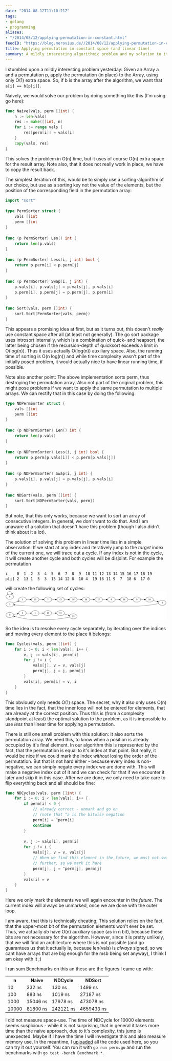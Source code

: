 ```yaml
---
date: "2014-08-12T11:10:21Z"
tags:
- golang
- programming
aliases:
- "/2014/08/12/applying-permutation-in-constant.html"
feedID: "https://blog.merovius.de//2014/08/12/applying-permutation-in-constant.html"
title: Applying permutation in constant space (and linear time)
summary: A mildly interesting algorithmic problem and my solution to it.
---
```

I stumbled upon a mildly interesting problem yesterday: Given an Array a and a
permutation p, apply the permutation (in place) to the Array, using only O(1)
extra space.  So, if b is the array after the algorithm, we want that
`a[i] == b[p[i]]`.

Naively, we would solve our problem by doing something like this (I'm using go
here):

```go
func Naive(vals, perm []int) {
	n := len(vals)
	res := make([]int, n)
	for i := range vals {
		res[perm[i]] = vals[i]
	}
	copy(vals, res)
}
```

This solves the problem in O(n) time, but it uses of course O(n) extra space
for the result array. Note also, that it does not really work in place, we have
to copy the result back.

The simplest iteration of this, would be to simply use a sorting-algorithm of
our choice, but use as a sorting key not the value of the elements, but the
position of the corresponding field in the permutation array:

```go
import "sort"

type PermSorter struct {
	vals []int
	perm []int
}

func (p PermSorter) Len() int {
	return len(p.vals)
}

func (p PermSorter) Less(i, j int) bool {
	return p.perm[i] < p.perm[j]
}

func (p PermSorter) Swap(i, j int) {
	p.vals[i], p.vals[j] = p.vals[j], p.vals[i]
	p.perm[i], p.perm[j] = p.perm[j], p.perm[i]
}

func Sort(vals, perm []int) {
	sort.Sort(PermSorter{vals, perm})
}
```

This appears a promising idea at first, but as it turns out, this doesn't
*really* use constant space after all (at least not generally). The go sort
package uses introsort internally, which is a combination of quick- and
heapsort, the latter being chosen if the recursion-depth of quicksort exceeds a
limit in O(log(n)). Thus it uses actually O(log(n)) auxiliary space. Also, the
running time of sorting is O(n log(n)) and while time complexity wasn't part of
the initially posed problem, it would actually nice to have linear running
time, if possible.

Note also another point: The above implementation sorts perm, thus destroying
the permutation array. Also not part of the original problem, this might pose
problems if we want to apply the same permutation to multiple arrays. We can
rectify that in this case by doing the following:

```go
type NDPermSorter struct {
	vals []int
	perm []int
}

func (p NDPermSorter) Len() int {
	return len(p.vals)
}

func (p NDPermSorter) Less(i, j int) bool {
	return p.perm[p.vals[i]] < p.perm[p.vals[j]]
}

func (p NDPermSorter) Swap(i, j int) {
	p.vals[i], p.vals[j] = p.vals[j], p.vals[i]
}

func NDSort(vals, perm []int) {
	sort.Sort(NDPermSorter{vals, perm})
}
```

But note, that this only works, because we want to sort an array of consecutive
integers. In general, we don't want to do that. And I am unaware of a solution
that doesn't have this problem (though I also didn't think about it a lot).

The solution of solving this problem in linear time lies in a simple
observation: If we start at any index and iteratively jump to the *target*
index of the current one, we will trace out a cycle. If any index is not in the
cycle, it will create another cycle and both cycles will be disjoint. For
example the permutation

```text
i    0  1  2  3  4  5  6  7  8  9  10 11 12 13 14 15 16 17 18 19
p[i] 2  13 1  5  3  15 14 12 8  10 4  19 16 11 9  7  18 6  17 0
```

will create the following set of cycles:
<a href="/assets/permutation.svg"><img src="/assets/permutation.svg"></a>

So the idea is to resolve every cycle separately, by iterating over the indices
and moving every element to the place it belongs:

```go
func Cycles(vals, perm []int) {
	for i := 0; i < len(vals); i++ {
		v, j := vals[i], perm[i]
		for j != i {
			vals[j], v = v, vals[j]
			perm[j], j = j, perm[j]
		}
		vals[i], perm[i] = v, i
	}
}
```

This obviously only needs O(1) space. The secret, why it also only uses O(n)
time lies in the fact, that the inner loop will not be entered for elements,
that are already at the correct position. Thus this is (from a complexity
standpoint at least) the optimal solution to the problem, as it is impossible
to use *less* than linear time for applying a permutation.

There is still one small problem with this solution: It also sorts the
permutation array. We need this, to know when a position is already occupied by
it's final element. In our algorithm this is represented by the fact, that the
permutation is equal to it's index at that point. But really, it would be nice
if we could mark the index *without* losing the order of the permutation. But
that is not hard either - because every index is non-negative, we can
simply negate every index we are done with. This will make a negative index out
of it and we can check for that if we encounter it later and skip it in this
case. After we are done, we only need to take care to flip everything back and
all should be fine:

```go
func NDCycles(vals, perm []int) {
	for i := 0; i < len(vals); i++ {
		if perm[i] < 0 {
			// already correct - unmark and go on
			// (note that ^a is the bitwise negation
			perm[i] = ^perm[i]
			continue
		}

		v, j := vals[i], perm[i]
		for j != i {
			vals[j], v = v, vals[j]
			// When we find this element in the future, we must not swap it any
			// further, so we mark it here
			perm[j], j = ^perm[j], perm[j]
		}
		vals[i] = v
	}
}
```

Here we only mark the elements we will again encounter in the *future*. The
current index will always be unmarked, once we are done with the outer loop.

I am aware, that this is technically cheating; This solution relies on the
fact, that the upper-most bit of the permutation elements won't ever be set.
Thus, we actually *do* have O(n) auxiliary space (as in n bit), because these
bits are not necessary for the algorithm. However, since it is pretty unlikely,
that we will find an architecture where this is not possible (and go guarantees
us that it actually is, because len(vals) is *always* signed, so we cant have
arrays that are big enough for the msb being set anyway), I think I am okay
with it ;)

I ran sum Benchmarks on this an these are the figures I came up with:

<table>
	<tr>
		<th>n</th>
		<th>Naive</th>
		<th>NDCycle</th>
		<th>NDSort</th>
	</tr>
	<tr>
		<td>10</td>
		<td>332 ns</td>
		<td>130 ns</td>
		<td>1499 ns</td>
	</tr>
	<tr>
		<td>100</td>
		<td>883 ns</td>
		<td>1019 ns</td>
		<td>27187 ns</td>
	</tr>
	<tr>
		<td>1000</td>
		<td>15046 ns</td>
		<td>17978 ns</td>
		<td>473078 ns</td>
	</tr>
	<tr>
		<td>10000</td>
		<td>81800 ns</td>
		<td>242121 ns</td>
		<td>4659433 ns</td>
	</tr>
</table>

I did not measure space-use. The time of NDCycle for 10000 elements seems
suspicious - while it is not surprising, that in general it takes more time
than the naive approach, due to it's complexity, this jump is unexpected. Maybe
if I have the time I will investigate this and also measure memory use. In the
meantime, I
[uploaded](https://gist.github.com/Merovius/9e31f4dc6a42a78c1942) all the
code used here, so you can try it out yourself. You can run it with `go run
perm.go` and run the benchmarks with `go test -bench Benchmark.*`.
